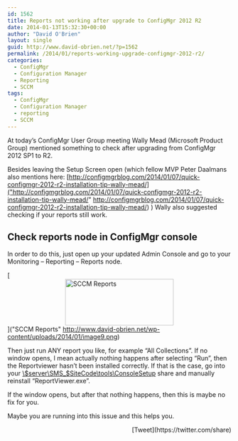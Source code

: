 ```yaml
---
id: 1562
title: Reports not working after upgrade to ConfigMgr 2012 R2
date: 2014-01-13T15:32:30+00:00
author: "David O'Brien"
layout: single
guid: http://www.david-obrien.net/?p=1562
permalink: /2014/01/reports-working-upgrade-configmgr-2012-r2/
categories:
  - ConfigMgr
  - Configuration Manager
  - Reporting
  - SCCM
tags:
  - ConfigMgr
  - Configuration Manager
  - reporting
  - SCCM
---
```

At today’s ConfigMgr User Group meeting Wally Mead (Microsoft Product Group) mentioned something to check after upgrading from ConfigMgr 2012 SP1 to R2.
  
Besides leaving the Setup Screen open (which fellow MVP Peter Daalmans also mentions here: [http://configmgrblog.com/2014/01/07/quick-configmgr-2012-r2-installation-tip-wally-mead/]("http://configmgrblog.com/2014/01/07/quick-configmgr-2012-r2-installation-tip-wally-mead/" http://configmgrblog.com/2014/01/07/quick-configmgr-2012-r2-installation-tip-wally-mead/) ) Wally also suggested checking if your reports still work.

## Check reports node in ConfigMgr console

In order to do this, just open up your updated Admin Console and go to your Monitoring – Reporting – Reports node.

[<img style="float: none; margin-left: auto; display: block; margin-right: auto; border: 0px;" title="SCCM Reports" alt="SCCM Reports" src="http://www.david-obrien.net/wp-content/uploads/2014/01/image_thumb9.png" width="244" height="104" border="0" />]("SCCM Reports" http://www.david-obrien.net/wp-content/uploads/2014/01/image9.png)

Then just run ANY report you like, for example “All Collections”. If no window opens, I mean actually nothing happens after selecting “Run”, then the Reportviewer hasn’t been installed correctly. If that is the case, go into your [\\$server\SMS_$SiteCode\tools\ConsoleSetup](file://\\$server\SMS_$SiteCode\tools\ConsoleSetup) share and manually reinstall “ReportViewer.exe”.

If the window opens, but after that nothing happens, then this is maybe no fix for you.

Maybe you are running into this issue and this helps you. 

<div style="float: right; margin-left: 10px;">
  [Tweet](https://twitter.com/share)
</div>

